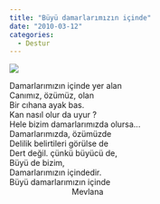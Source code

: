 ```yaml
---
title: "Büyü damarlarımızın içinde"
date: "2010-03-12"
categories: 
  - Destur
---
```


![](../uploads/image/molla.jpg)

Damarlarımızın içinde yer alan  
Canımız, özümüz, olan  
Bir cıhana ayak bas.  
Kan nasıl olur da uyur ?  
Hele bizim damarlarımızda olursa...  
Damarlarımızda, özümüzde  
Delilik belirtileri görülse de  
Dert değil. çünkü büyücü de,  
Büyü de bizim,  
Damarlarımızın içindedir.  
Büyü damarlarımızın içinde  
                            Mevlana
